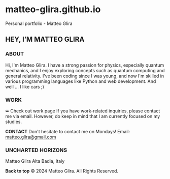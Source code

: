 # matteo-glira.github.io
Personal portfolio - Matteo Glira

## HEY, I’M MATTEO GLIRA

### ABOUT
Hi, I'm Matteo Glira.
I have a strong passion for physics, especially quantum mechanics, and I enjoy exploring concepts such as quantum computing and general relativity.
I've been coding since I was young, and now I'm skilled in various programming languages like Python and web development.
And well … I like cars ;)

### WORK
➥ Check out work page
If you have work-related inquiries, please contact me via email. However, do keep in mind that I am currently focused on my studies.

**CONTACT**
Don't hesitate to contact me on Mondays!
Email: [matteo.glira@gmail.com](mailto:matteo.glira@gmail.com)

### UNCHARTED HORIZONS
Matteo Glira
Alta Badia, Italy

**Back to top**
© 2024 Matteo Glira. All Rights Reserved.
